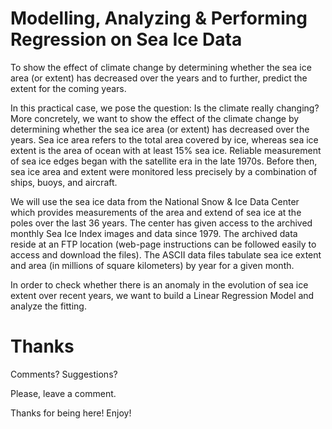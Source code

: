 # Modelling, Analyzing & Performing Regression on Sea Ice Data

To show the effect of climate change by determining whether the sea ice area (or extent) has decreased over the years and to further, predict the extent for the coming years.

In this practical case, we pose the question: Is the climate really changing? More concretely, we want to show the effect of the climate change by determining whether the sea ice area (or extent) has decreased over the years. Sea ice area refers to the total area covered by ice, whereas sea ice extent is the area of ocean with at least 15% sea ice. Reliable measurement of sea ice edges began with the satellite era in the late 1970s. Before then, sea ice area and extent were monitored less precisely by a combination of ships, buoys, and aircraft.

We will use the sea ice data from the National Snow & Ice Data Center which provides measurements of the area and extend of sea ice at the poles over the last 36 years. The center has given access to the archived monthly Sea Ice Index images and data since 1979. The archived data reside at an FTP location (web-page instructions can be followed easily to access and download the files). The ASCII data files tabulate sea ice extent and area (in millions of square kilometers) by year for a given month.

In order to check whether there is an anomaly in the evolution of sea ice extent over recent years, we want to build a Linear Regression Model and analyze the fitting.

# Thanks

Comments? Suggestions?

Please, leave a comment.

Thanks for being here! Enjoy!

